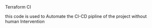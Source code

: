 Terraform CI

this code is used to Automate the CI-CD pipline of the project without human Intervention
